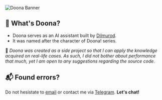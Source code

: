 ![Doona Banner](https://github.com/thisisdilmurod/doona-bot/assets/100064552/04d7951c-c1c6-452c-ad45-0dd25c44ca5f)

## 🧩 What's Doona?

- Doona serves as an AI assistant built by [Dilmurod](https://github.com/thisisdilmurod).
- It was named after the character of Doona! series.

🚧 <i>Doona was created as a side project so that I can apply the knowledge
acquired on real-life cases. As such, I did not bother about performance
that much, yet I am open to any suggestions regarding the source code.</i>

## 📬 Found errors?

Do not hesistate to [email](mailto:dilmurod.abdusamadov2004@gmail.com) or contact me via [Telegram](t.me/thisisdilmurod). <b>Let's chat!</b>
